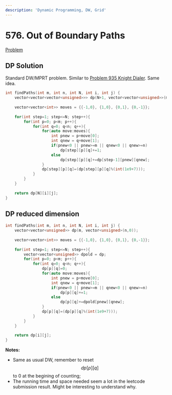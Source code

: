 ```yaml
---
description: 'Dynamic Programming, DW, Grid'
---
```


# 576. Out of Boundary Paths

[Problem](https://leetcode.com/problems/out-of-boundary-paths/)

## DP Solution

Standard DW/MPRT problem. Similar to [Problem 935 Knight Dialer](https://leetcode.com/problems/knight-dialer/).
Same idea.

```cpp
int findPaths(int m, int n, int N, int i, int j) {
    vector<vector<vector<unsigned>>> dp(N+1, vector<vector<unsigned>>(m, vector<unsigned>(n,0)));
    
    vector<vector<int>> moves = {{-1,0}, {1,0}, {0,1}, {0,-1}};
    
    for(int step=1; step<=N; step++){
        for(int p=0; p<m; p++){
            for(int q=0; q<n; q++){
                for(auto move:moves){
                    int pnew = p+move[0];
                    int qnew = q+move[1];
                    if(pnew<0 || pnew>=m || qnew<0 || qnew>=n)
                        dp[step][p][q]+=1;
                    else
                        dp[step][p][q]+=dp[step-1][pnew][qnew];
                }
                dp[step][p][q]=(dp[step][p][q]%(int(1e9+7)));
            }
        }
    }
    
    return dp[N][i][j];
}
```

## DP reduced dimension

```cpp
int findPaths(int m, int n, int N, int i, int j) {
    vector<vector<unsigned>> dp(m, vector<unsigned>(n,0));
    
    vector<vector<int>> moves = {{-1,0}, {1,0}, {0,1}, {0,-1}};
    
    for(int step=1; step<=N; step++){
        vector<vector<unsigned>> dpold = dp;
        for(int p=0; p<m; p++){
            for(int q=0; q<n; q++){
                dp[p][q]=0;
                for(auto move:moves){
                    int pnew = p+move[0];
                    int qnew = q+move[1];
                    if(pnew<0 || pnew>=m || qnew<0 || qnew>=n)
                        dp[p][q]+=1;
                    else
                        dp[p][q]+=dpold[pnew][qnew];
                }
                dp[p][q]=(dp[p][q]%(int(1e9+7)));
            }
        }
    }
    
    return dp[i][j];
}
```

**Notes:**
- Same as usual DW, remember to reset $$dp[p][q]$$ to 0 at the begining of counting;
- The running time and space needed seem a lot in the leetcode submission result. Might be interesting to understand why.

